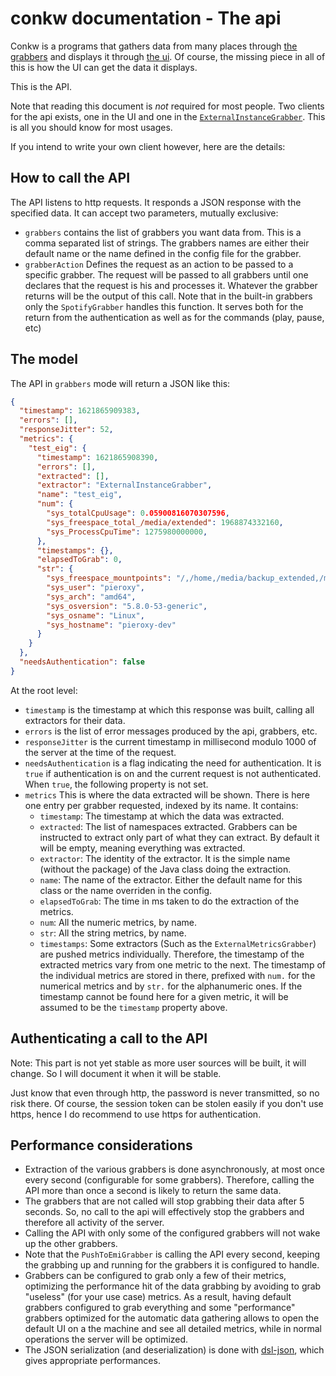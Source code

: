 # conkw documentation - The api

Conkw is a programs that gathers data from many places through [the grabbers](LIST_GRABBERS.md) and displays it through [the ui](UI.md). Of course, the missing piece in all of this is how the UI can get the data it displays.

This is the API. 

Note that reading this document is *not* required for most people. Two clients for the api exists, one in the UI and one in the [`ExternalInstanceGrabber`](GRABBER_EIG.md). This is all you should know for most usages.

If you intend to write your own client however, here are the details:

## How to call the API

The API listens to http requests. It responds a JSON response with the specified data. It can accept two parameters, mutually exclusive:

* `grabbers` contains the list of grabbers you want data from. This is a comma separated list of strings. The grabbers names are either their default name or the name defined in the config file for the grabber.
* `grabberAction` Defines the request as an action to be passed to a specific grabber. The request will be passed to all grabbers until one declares that the request is his and processes it. Whatever the grabber returns will be the output of this call. Note that in the built-in grabbers only the `SpotifyGrabber` handles this function. It serves both for the return from the authentication as well as for the commands (play, pause, etc)


## The model
The API in `grabbers` mode will return a JSON like this:

```json
{
  "timestamp": 1621865909383,
  "errors": [],
  "responseJitter": 52,
  "metrics": {
    "test_eig": {
      "timestamp": 1621865908390,
      "errors": [],
      "extracted": [],
      "extractor": "ExternalInstanceGrabber",
      "name": "test_eig",
      "num": {
        "sys_totalCpuUsage": 0.05900816070307596,
        "sys_freespace_total_/media/extended": 1968874332160,
        "sys_ProcessCpuTime": 1275980000000,
      },
      "timestamps": {},
      "elapsedToGrab": 0,
      "str": {
        "sys_freespace_mountpoints": "/,/home,/media/backup_extended,/media/extended,/media/Travail,/media/movies,/media/rw-media",
        "sys_user": "pieroxy",
        "sys_arch": "amd64",
        "sys_osversion": "5.8.0-53-generic",
        "sys_osname": "Linux",
        "sys_hostname": "pieroxy-dev"
      }
    }
  },
  "needsAuthentication": false
}
```

At the root level:

* `timestamp` is the timestamp at which this response was built, calling all extractors for their data.
* `errors` is the list of error messages produced by the api, grabbers, etc.
* `responseJitter` is the current timestamp in millisecond modulo 1000 of the server at the time of the request. 
* `needsAuthentication` is a flag indicating the need for authentication. It is `true` if authentication is on and the current request is not authenticated. When `true`, the following property is not set.
* `metrics` This is where the data extracted will be shown. There is here one entry per grabber requested, indexed by its name. It contains:
   * `timestamp`: The timestamp at which the data was extracted.
   * `extracted`: The list of namespaces extracted. Grabbers can be instructed to extract only part of what they can extract. By default it will be empty, meaning everything was extracted.
   * `extractor`: The identity of the extractor. It is the simple name (without the package) of the Java class doing the extraction.
   * `name`: The name of the extractor. Either the default name for this class or the name overriden in the config.
   * `elapsedToGrab`: The time in ms taken to do the extraction of the metrics.
   * `num`: All the numeric metrics, by name.
   * `str`: All the string metrics, by name.
   * `timestamps`: Some extractors (Such as the `ExternalMetricsGrabber`) are pushed metrics individually. Therefore, the timestamp of the extracted metrics vary from one metric to the next. The timestamp of the individual metrics are stored in there, prefixed with `num.` for the numerical metrics and by `str.` for the alphanumeric ones. If the timestamp cannot be found here for a given metric, it will be assumed to be the `timestamp` property above.


## Authenticating a call to the API

Note: This part is not yet stable as more user sources will be built, it will change. So I will document it when it will be stable.

Just know that even through http, the password is never transmitted, so no risk there. Of course, the session token can be stolen easily if you don't use https, hence I do recommend to use https for authentication.

## Performance considerations

* Extraction of the various grabbers is done asynchronously, at most once every second (configurable for some grabbers). Therefore, calling the API more than once a second is likely to return the same data.
* The grabbers that are not called will stop grabbing their data after 5 seconds. So, no call to the api will effectively stop the grabbers and therefore all activity of the server.
* Calling the API with only some of the configured grabbers will not wake up the other grabbers. 
* Note that the `PushToEmiGrabber` is calling the API every second, keeping the grabbing up and running for the grabbers it is configured to handle.
* Grabbers can be configured to grab only a few of their metrics, optimizing the performance hit of the data grabbing by avoiding to grab "useless" (for your use case) metrics. As a result, having default grabbers configured to grab everything and some "performance" grabbers optimized for the automatic data gathering allows to open the default UI on a the machine and see all detailed metrics, while in normal operations the server will be optimized.
* The JSON serialization (and deserialization) is done with [dsl-json](https://github.com/ngs-doo/dsl-json/), which gives appropriate performances.

